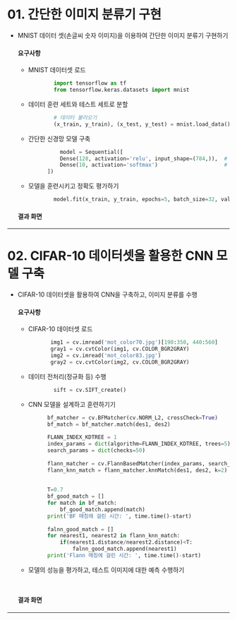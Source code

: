 # 01.  간단한 이미지 분류기 구현

- MNIST 데이터 셋(손글씨 숫자 이미지)을 이용하여 간단한 이미지 분류기 구현하기

    #### 요구사항
    - MNIST 데이터셋 로드
      ```python
              import tensorflow as tf
              from tensorflow.keras.datasets import mnist


      ```
    - 데이터 훈련 세트와 테스트 세트로 분할
      ```python
              # 데이터 불러오기
              (x_train, y_train), (x_test, y_test) = mnist.load_data()
      ```
    - 간단한 신경망 모델 구축
      ```python
                model = Sequential([
                Dense(128, activation='relu', input_shape=(784,)),  # 은닉층
                Dense(10, activation='softmax')                     # 출력층: 숫자 0~9
            ])  
      ```
    - 모델을 훈련시키고 정확도 평가하기
      ```python
              model.fit(x_train, y_train, epochs=5, batch_size=32, validation_split=0.1)

      ```
          
  #### 결과 화면
  


---
      
# 02. CIFAR-10 데이터셋을 활용한 CNN 모델 구축

- CIFAR-10 데이터셋을 활용하여 CNN을 구축하고, 이미지 분류를 수행

    #### 요구사항
    - CIFAR-10 데이터셋 로드
       ```python
              img1 = cv.imread('mot_color70.jpg')[190:350, 440:560]
              gray1 = cv.cvtColor(img1, cv.COLOR_BGR2GRAY)
              img2 = cv.imread('mot_color83.jpg')
              gray2 = cv.cvtColor(img2, cv.COLOR_BGR2GRAY)
       ```
    - 데이터 전처리(정규화 등) 수행
      ```python
              sift = cv.SIFT_create()
      ```
    - CNN 모델을 설계하고 훈련하기기
      ```python
            bf_matcher = cv.BFMatcher(cv.NORM_L2, crossCheck=True)
            bf_match = bf_matcher.match(des1, des2)
            
            FLANN_INDEX_KDTREE = 1
            index_params = dict(algorithm=FLANN_INDEX_KDTREE, trees=5)
            search_params = dict(checks=50)
            
            flann_matcher = cv.FlannBasedMatcher(index_params, search_params)    # FlannBasedMatcher() 사용
            flann_knn_match = flann_matcher.knnMatch(des1, des2, k=2)
            
            
            T=0.7
            bf_good_match = []
            for match in bf_match:
                bf_good_match.append(match)
            print('BF 매칭에 걸린 시간: ', time.time()-start)
            
            falnn_good_match = []
            for nearest1, nearest2 in flann_knn_match:
                if(nearest1.distance/nearest2.distance)<T:
                    falnn_good_match.append(nearest1)
            print('Flann 매칭에 걸린 시간: ', time.time()-start)
    - 모델의 성능을 평가하고, 테스트 이미지에 대한 예측 수행하기
      ```python
            
      ```


  #### 결과 화면


---
